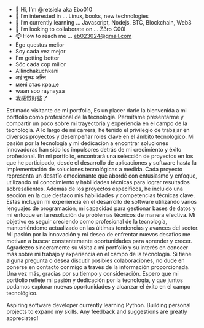 - 👋 Hi, I’m @retsiela aka Ebo010
- 👀 I’m interested in ... Linux, books, new technologies
- 🌱 I’m currently learning ... Javascript, Nodejs, BTC, Blockchain, Web3
- 💞️ I’m looking to collaborate on ... Z3ro C00l
- 📫 How to reach me ... eb023024@gmail.com
- Ego questus melior
- Soy cada vez mejor
- I'm getting better
- Sóc cada cop millor
- Allinchakuchkani
- अहं सुस्थः अस्मि
- мені стає краще
- waan soo raynayaa
- 我感觉好些了

Estimado visitante de mi portfolio, Es un placer darle la bienvenida a mi portfolio como profesional de la tecnología. Permítame presentarme y compartir un poco sobre mi trayectoria y experiencia en el campo de la tecnología. A lo largo de mi carrera, he tenido el privilegio de trabajar en diversos proyectos y desempeñar roles clave en el ámbito tecnológico. Mi pasión por la tecnología y mi dedicación a encontrar soluciones innovadoras han sido los impulsores detrás de mi crecimiento y éxito profesional. En mi portfolio, encontrará una selección de proyectos en los que he participado, desde el desarrollo de aplicaciones y software hasta la implementación de soluciones tecnológicas a medida. Cada proyecto representa un desafío emocionante que abordé con entusiasmo y enfoque, utilizando mi conocimiento y habilidades técnicas para lograr resultados sobresalientes. Además de los proyectos específicos, he incluido una sección en la que destaco mis habilidades y competencias técnicas clave. Estas incluyen mi experiencia en el desarrollo de software utilizando varios lenguajes de programación, mi capacidad para gestionar bases de datos y mi enfoque en la resolución de problemas técnicos de manera efectiva. Mi objetivo es seguir creciendo como profesional de la tecnología, manteniéndome actualizado en las últimas tendencias y avances del sector. Mi pasión por la innovación y mi deseo de enfrentar nuevos desafíos me motivan a buscar constantemente oportunidades para aprender y crecer. Agradezco sinceramente su visita a mi portfolio y su interés en conocer más sobre mi trabajo y experiencia en el campo de la tecnología. Si tiene alguna pregunta o desea discutir posibles colaboraciones, no dude en ponerse en contacto conmigo a través de la información proporcionada. Una vez más, gracias por su tiempo y consideración. Espero que mi portfolio refleje mi pasión y dedicación por la tecnología, y que juntos podamos explorar nuevas oportunidades y alcanzar el éxito en el campo tecnológico.

Aspiring software developer currently learning Python. Building personal projects to expand my skills. Any feedback and suggestions are greatly appreciated!
